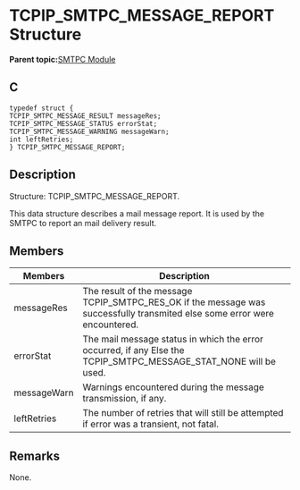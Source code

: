# TCPIP\_SMTPC\_MESSAGE\_REPORT Structure

**Parent topic:**[SMTPC Module](GUID-1477C704-4A26-476C-8E70-7514FAF123F4.md)

## C

```
typedef struct {
TCPIP_SMTPC_MESSAGE_RESULT messageRes;
TCPIP_SMTPC_MESSAGE_STATUS errorStat;
TCPIP_SMTPC_MESSAGE_WARNING messageWarn;
int leftRetries;
} TCPIP_SMTPC_MESSAGE_REPORT;
```

## Description

Structure: TCPIP\_SMTPC\_MESSAGE\_REPORT.

This data structure describes a mail message report. It is used by the SMTPC to report an mail delivery result.

## Members

|Members|Description|
|-------|-----------|
|messageRes|The result of the message TCPIP\_SMTPC\_RES\_OK if the message was successfully transmited else some error were encountered.|
|errorStat|The mail message status in which the error occurred, if any Else the TCPIP\_SMTPC\_MESSAGE\_STAT\_NONE will be used.|
|messageWarn|Warnings encountered during the message transmission, if any.|
|leftRetries|The number of retries that will still be attempted if error was a transient, not fatal.|

## Remarks

None.

